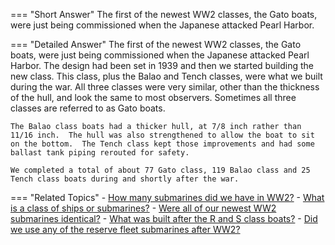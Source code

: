 
=== "Short Answer"
    The first of the newest WW2 classes, the Gato boats, were just being commissioned when the Japanese attacked Pearl Harbor.

=== "Detailed Answer"
    The first of the newest WW2 classes, the Gato boats, were just being commissioned when the Japanese attacked Pearl Harbor.  The design had been set in 1939 and then we started building the new class.  This class, plus the Balao and Tench classes, were what we built during the war.  All three classes were very similar, other than the thickness of the hull, and look the same to most observers.  Sometimes all three classes are referred to as Gato boats.

    The Balao class boats had a thicker hull, at 7/8 inch rather than 11/16 inch.  The hull was also strengthened to allow the boat to sit on the bottom.  The Tench class kept those improvements and had some ballast tank piping rerouted for safety.

    We completed a total of about 77 Gato class, 119 Balao class and 25 Tench class boats during and shortly after the war.

=== "Related Topics"
    - [How many submarines did we have in WW2?](../FAQs/how-many-submarines-did-we-have-in-ww2.md)
    - [What is a class of ships or submarines?](../FAQs/what-is-a-class-of-ships-or-submarines.md)
    - [Were all of our newest WW2 submarines identical?](../FAQs/were-all-of-our-newest-ww2-submarines-identical.md)
    - [What was built after the R and S class boats?](../FAQs/what-was-built-after-the-r-and-s-class-boats.md)
    - [Did we use any of the reserve fleet submarines after WW2?](../FAQs/did-we-use-any-of-the-reserve-fleet-submarines-after-ww2.md)
